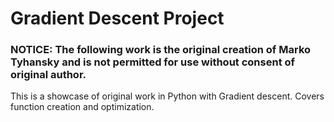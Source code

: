 # Gradient Descent Project
### NOTICE: The following work is the original creation of Marko Tyhansky and is not permitted for use without consent of original author.
This is a showcase of original work in Python with Gradient descent. Covers function creation and optimization.
